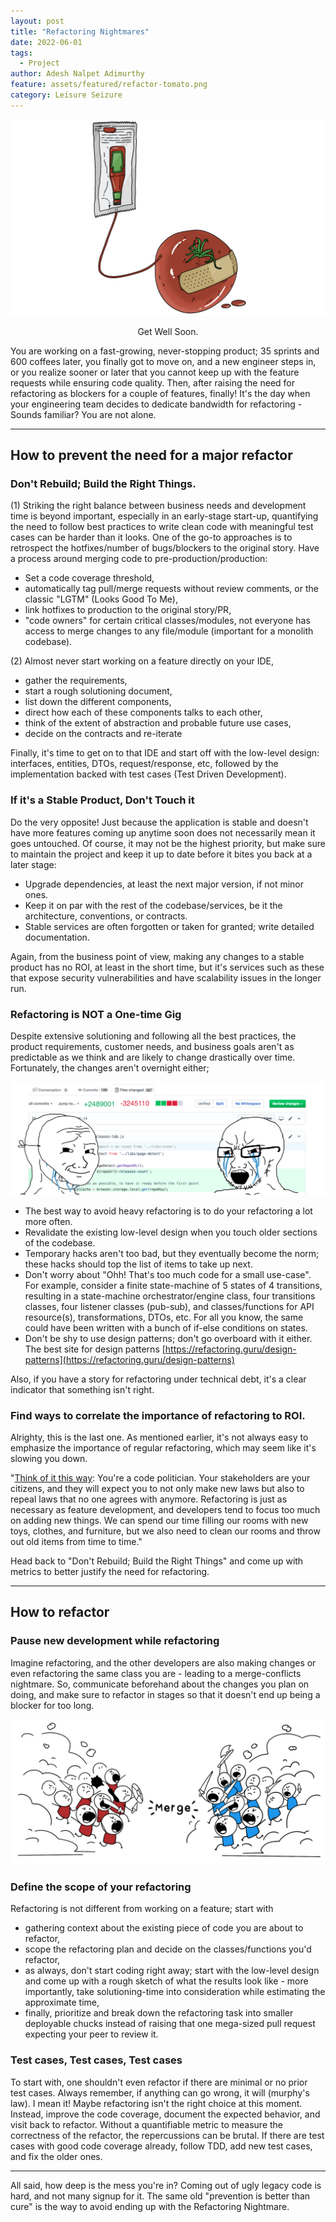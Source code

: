 ```yaml
---
layout: post
title: "Refactoring Nightmares"
date: 2022-06-01
tags:
  - Project
author: Adesh Nalpet Adimurthy
feature: assets/featured/refactor-tomato.png
category: Leisure Seizure
---
```


<img class="center-image" src="./assets/featured/refactor-tomato.png" /> 
<p style="text-align: center;">Get Well Soon. </p>

You are working on a fast-growing, never-stopping product; 35 sprints and 600 coffees later, you finally got to move on, and a new engineer steps in, or you realize sooner or later that you cannot keep up with the feature requests while ensuring code quality. Then, after raising the need for refactoring as blockers for a couple of features, finally! It's the day when your engineering team decides to dedicate bandwidth for refactoring - Sounds familiar? You are not alone.

<hr class="hr">

## How to prevent the need for a major refactor

### Don't Rebuild; Build the Right Things.
(1) Striking the right balance between business needs and development time is beyond important, especially in an early-stage start-up, quantifying the need to follow best practices to write clean code with meaningful test cases can be harder than it looks. One of the go-to approaches is to retrospect the hotfixes/number of bugs/blockers to the original story. Have a process around merging code to pre-production/production:

- Set a code coverage threshold, 
- automatically tag pull/merge requests without review comments, or the classic "LGTM" (Looks Good To Me), 
- link hotfixes to production to the original story/PR,
- "code owners" for certain critical classes/modules, not everyone has access to merge changes to any file/module (important for a monolith codebase).

(2) Almost never start working on a feature directly on your IDE, 
- gather the requirements,
- start a rough solutioning document, 
- list down the different components, 
- direct how each of these components talks to each other, 
- think of the extent of abstraction and probable future use cases, 
- decide on the contracts and re-iterate 

Finally, it's time to get on to that IDE and start off with the low-level design: interfaces, entities, DTOs, request/response, etc, followed by the implementation backed with test cases (Test Driven Development).

### If it's a Stable Product, Don't Touch it
Do the very opposite! Just because the application is stable and doesn't have more features coming up anytime soon does not necessarily mean it goes untouched. Of course, it may not be the highest priority, but make sure to maintain the project and keep it up to date before it bites you back at a later stage:

- Upgrade dependencies, at least the next major version, if not minor ones.
- Keep it on par with the rest of the codebase/services, be it the architecture, conventions, or contracts.
- Stable services are often forgotten or taken for granted; write detailed documentation.

Again, from the business point of view, making any changes to a stable product has no ROI, at least in the short time, but it's services such as these that expose security vulnerabilities and have scalability issues in the longer run.

### Refactoring is NOT a One-time Gig
Despite extensive solutioning and following all the best practices, the product requirements, customer needs, and business goals aren't as predictable as we think and are likely to change drastically over time. Fortunately, the changes aren't overnight either; 

<img class="center-image" src="./assets/posts/git-changes.png" /> 

- The best way to avoid heavy refactoring is to do your refactoring a lot more often.
- Revalidate the existing low-level design when you touch older sections of the codebase. 
- Temporary hacks aren't too bad, but they eventually become the norm; these hacks should top the list of items to take up next.
- Don't worry about "Ohh! That's too much code for a small use-case". For example, consider a finite state-machine of 5 states of 4 transitions, resulting in a state-machine orchestrator/engine class, four transitions classes, four listener classes (pub-sub), and classes/functions for API resource(s), transformations, DTOs, etc. For all you know, the same could have been written with a bunch of if-else conditions on states.
- Don't be shy to use design patterns; don't go overboard with it either. The best site for design patterns [https://refactoring.guru/design-patterns](https://refactoring.guru/design-patterns)

Also, if you have a story for refactoring under technical debt, it's a clear indicator that something isn't right.

### Find ways to correlate the importance of refactoring to ROI.
Alrighty, this is the last one. As mentioned earlier, it's not always easy to emphasize the importance of regular refactoring, which may seem like it's slowing you down.

"[Think of it this way](https://www.linkedin.com/pulse/refactoring-nightmares-nicholas-iannone/): You're a code politician. Your stakeholders are your citizens, and they will expect you to not only make new laws but also to repeal laws that no one agrees with anymore. Refactoring is just as necessary as feature development, and developers tend to focus too much on adding new things. We can spend our time filling our rooms with new toys, clothes, and furniture, but we also need to clean our rooms and throw out old items from time to time."

Head back to "Don't Rebuild; Build the Right Things" and come up with metrics to better justify the need for refactoring.

<hr class="hr">

## How to refactor

### Pause new development while refactoring
Imagine refactoring, and the other developers are also making changes or even refactoring the same class you are - leading to a merge-conflicts nightmare. So, communicate beforehand about the changes you plan on doing, and make sure to refactor in stages so that it doesn't end up being a blocker for too long.

<img class="center-image" src="./assets/posts/merge-conflicts.png" /> 

### Define the scope of your refactoring
Refactoring is not different from working on a feature; start with
- gathering context about the existing piece of code you are about to refactor,
- scope the refactoring plan and decide on the classes/functions you'd refactor,
- as always, don't start coding right away; start with the low-level design and come up with a rough sketch of what the results look like - more importantly, take solutioning-time into consideration while estimating the approximate time,
- finally, prioritize and break down the refactoring task into smaller deployable chucks instead of raising that one mega-sized pull request expecting your peer to review it.

### Test cases, Test cases, Test cases
To start with, one shouldn't even refactor if there are minimal or no prior test cases. Always remember, if anything can go wrong, it will (murphy's law). I mean it! Maybe refactoring isn't the right choice at this moment. Instead, improve the code coverage, document the expected behavior, and visit back to refactor. Without a quantifiable metric to measure the correctness of the refactor, the repercussions can be brutal. If there are test cases with good code coverage already, follow TDD, add new test cases, and fix the older ones.

<hr class="hr">

All said, how deep is the mess you're in? Coming out of ugly legacy code is hard, and not many signup for it. The same old "prevention is better than cure" is the way to avoid ending up with the Refactoring Nightmare.

